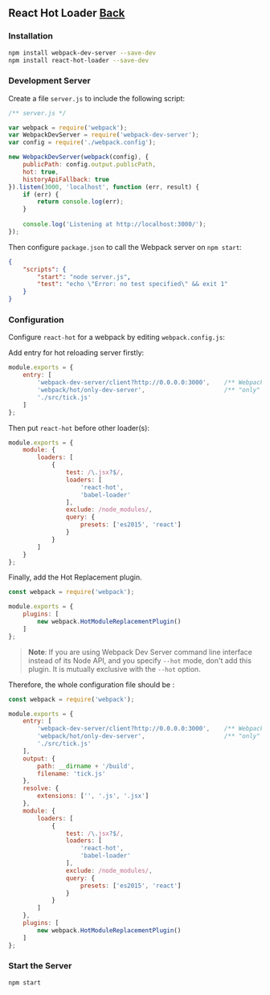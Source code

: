## React Hot Loader [Back](./../react.md)

### Installation

```bash
npm install webpack-dev-server --save-dev
npm install react-hot-loader --save-dev
```

### Development Server

Create a file `server.js` to include the following script:

```js
/** server.js */

var webpack = require('webpack');
var WebpackDevServer = require('webpack-dev-server');
var config = require('./webpack.config');

new WebpackDevServer(webpack(config), {
    publicPath: config.output.publicPath,
    hot: true,
    historyApiFallback: true
}).listen(3000, 'localhost', function (err, result) {
    if (err) {
        return console.log(err);
    }
    
    console.log('Listening at http://localhost:3000/');
});
```

Then configure `package.json` to call the Webpack server on `npm start`:

```json
{
    "scripts": {
        "start": "node server.js",
        "test": "echo \"Error: no test specified\" && exit 1"
    }
}
```

### Configuration

Configure `react-hot` for a webpack by editing `webpack.config.js`:

Add entry for hot reloading server firstly:

```js
module.exports = {
	entry: [
	    'webpack-dev-server/client?http://0.0.0.0:3000',    /** WebpackDevServer host and port */
	    'webpack/hot/only-dev-server',                      /** "only" prevents reload on syntax errors */
	    './src/tick.js'
	]
};
```

Then put `react-hot` before other loader(s):

```js
module.exports = {
	module: {
		loaders: [
			{
				test: /\.jsx?$/,
				loaders: [
				    'react-hot',
				    'babel-loader'
				],
				exclude: /node_modules/,
				query: {
					presets: ['es2015', 'react']
				}
			}
		]
	}
};
```

Finally, add the Hot Replacement plugin.

```js
const webpack = require('webpack');

module.exports = {
	plugins: [
	    new webpack.HotModuleReplacementPlugin()
	]
};
```

> **Note**: If you are using Webpack Dev Server command line interface instead of its Node API, and you specify `--hot` mode, don't add this plugin. It is mutually exclusive with the `--hot` option.

Therefore, the whole configuration file should be :

```js
const webpack = require('webpack');

module.exports = {
	entry: [
	    'webpack-dev-server/client?http://0.0.0.0:3000',    /** WebpackDevServer host and port */
	    'webpack/hot/only-dev-server',                      /** "only" prevents reload on syntax errors */
	    './src/tick.js'
	],
	output: {
		path: __dirname + '/build',
		filename: 'tick.js'
	},
	resolve: {
		extensions: ['', '.js', '.jsx']
	},
	module: {
		loaders: [
			{
				test: /\.jsx?$/,
				loaders: [
				    'react-hot',
				    'babel-loader'
				],
				exclude: /node_modules/,
				query: {
					presets: ['es2015', 'react']
				}
			}
		]
	},
	plugins: [
	    new webpack.HotModuleReplacementPlugin()
	]
};
```

### Start the Server

```bash
npm start
```
